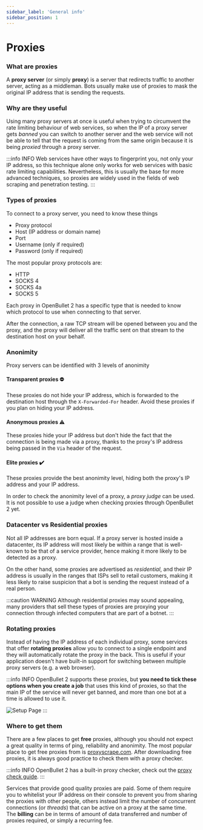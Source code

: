 ```yaml
---
sidebar_label: 'General info'
sidebar_position: 1
---
```


# Proxies

### What are proxies
A **proxy server** (or simply **proxy**) is a server that redirects traffic to another server, acting as a middleman. Bots usually make use of proxies to mask the original IP address that is sending the requests.

### Why are they useful
Using many proxy servers at once is useful when trying to circumvent the rate limiting behaviour of web services, so when the IP of a proxy server gets *banned* you can switch to another server and the web service will not be able to tell that the request is coming from the same origin because it is being *proxied* through a proxy server.

:::info INFO
Web services have other ways to fingerprint you, not only your IP address, so this technique alone only works for web services with basic rate limiting capabilities. Nevertheless, this is usually the base for more advanced techniques, so proxies are widely used in the fields of web scraping and penetration testing.
:::

### Types of proxies
To connect to a proxy server, you need to know these things
- Proxy protocol
- Host (IP address or domain name)
- Port
- Username (only if required)
- Password (only if required)

The most popular proxy protocols are:
- HTTP
- SOCKS 4
- SOCKS 4a
- SOCKS 5

Each proxy in OpenBullet 2 has a specific type that is needed to know which protocol to use when connecting to that server.

After the connection, a raw TCP stream will be opened between you and the proxy, and the proxy will deliver all the traffic sent on that stream to the destination host on your behalf.

### Anonimity
Proxy servers can be identified with 3 levels of anonimity

#### Transparent proxies ⛔️
These proxies do not hide your IP address, which is forwarded to the destination host through the `X-Forwarded-For` header. Avoid these proxies if you plan on hiding your IP address.

#### Anonymous proxies ⚠️
These proxies hide your IP address but don't hide the fact that the connection is being made via a proxy, thanks to the proxy's IP address being passed in the `Via` header of the request.

#### Elite proxies ✔️
These proxies provide the best anonimity level, hiding both the proxy's IP address and your IP address.

In order to check the anonimity level of a proxy, a *proxy judge* can be used. It is not possible to use a judge when checking proxies through OpenBullet 2 yet.

### Datacenter vs Residential proxies
Not all IP addresses are born equal. If a proxy server is hosted inside a datacenter, its IP address will most likely be within a range that is well-known to be that of a service provider, hence making it more likely to be detected as a proxy.

On the other hand, some proxies are advertised as *residential*, and their IP address is usually in the ranges that ISPs sell to retail customers, making it less likely to raise suspicion that a bot is sending the request instead of a real person.

:::caution WARNING
Although residential proxies may sound appealing, many providers that sell these types of proxies are proxying your connection through infected computers that are part of a botnet.
:::

### Rotating proxies
Instead of having the IP address of each individual proxy, some services that offer **rotating proxies** allow you to connect to a single endpoint and they will automatically rotate the proxy in the back. This is useful if your application doesn't have built-in support for switching between multiple proxy servers (e.g. a web browser).

:::info INFO
OpenBullet 2 supports these proxies, but **you need to tick these options when you create a job** that uses this kind of proxies, so that the main IP of the service will never get banned, and more than one bot at a time is allowed to use it.

![Setup Page](/img/proxies/rotating-options.png)
:::

### Where to get them
There are a few places to get **free** proxies, although you should not expect a great quality in terms of ping, reliability and anonimity. The most popular place to get free proxies from is [proxyscrape.com](https://proxyscrape.com/). After downloading free proxies, it is always good practice to check them with a proxy checker.

:::info INFO
OpenBullet 2 has a built-in proxy checker, check out the [proxy check guide](./check-proxies.md).
:::

Services that provide good quality proxies are paid. Some of them require you to whitelist your IP address on their console to prevent you from sharing the proxies with other people, others instead limit the number of concurrent connections (or *threads*) that can be active on a proxy at the same time. The **billing** can be in terms of amount of data transferred and number of proxies required, or simply a recurring fee.
